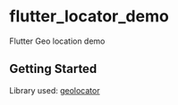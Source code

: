 # flutter_locator_demo

Flutter Geo location demo

## Getting Started

Library used:
 [geolocator](https://pub.dev/packages/geolocator)